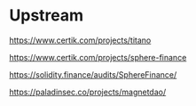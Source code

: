 # Upstream

https://www.certik.com/projects/titano

https://www.certik.com/projects/sphere-finance

https://solidity.finance/audits/SphereFinance/

https://paladinsec.co/projects/magnetdao/
